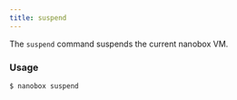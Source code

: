 ```yaml
---
title: suspend
---
```


The `suspend` command suspends the current nanobox VM.

### Usage
```shell
$ nanobox suspend
```